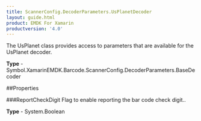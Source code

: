 ```yaml
---
title: ScannerConfig.DecoderParameters.UsPlanetDecoder
layout: guide.html 
product: EMDK For Xamarin 
productversion: '4.0' 
---
```

The UsPlanet class provides access to parameters that are available for the UsPlanet decoder.

**Type** - Symbol.XamarinEMDK.Barcode.ScannerConfig.DecoderParameters.BaseDecoder

##Properties

###ReportCheckDigit
Flag to enable reporting the bar code check digit..

**Type** - System.Boolean


